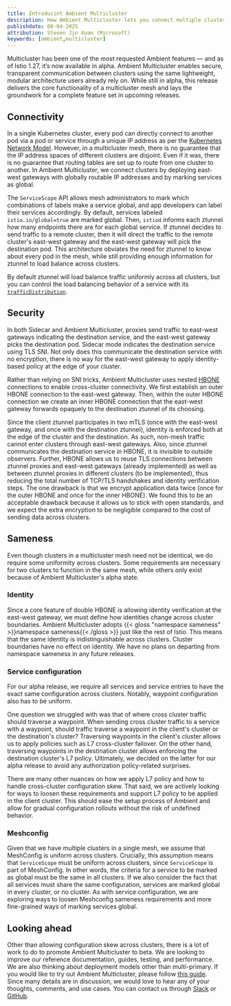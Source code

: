 ```yaml
---
title: Introducint Ambient Multicluster
description: How Ambient Multicluster lets you connect multiple clusters in a single ambient mesh.
publishdate: 08-04-2025
attribution: Steven Jin Xuan (Microsoft)
keywords: [ambient,multicluster]
---
```


Multicluster has been one of the most requested Ambient features — and as of Istio 1.27, it’s now available in alpha.
Ambient Multicluster enables secure, transparent communication between clusters using the same lightweight, modular architecture users already rely on.
While still in alpha, this release delivers the core functionality of a multicluster mesh and lays the groundwork for a complete feature set in upcoming releases.

## Connectivity

In a single Kubernetes cluster, every pod can directly connect to another pod via a pod or service through a unique IP address as per the [Kubernetes Network Model](https://kubernetes.io/docs/concepts/services-networking/).
However, in a multicluster mesh, there is no guarantee that the IP address spaces of different clusters are disjoint.
Even if it was, there is no guarantee that routing tables are set up to route from one cluster to another.
In Ambient Multicluster, we connect clusters by deploying east-west gateways with globally routable IP addresses and by marking services as global.

The `ServiceScope` API allows mesh administrators to mark which combinations of labels make a service global,
and app developers can label their services accordingly.
By default, services labeled `istio.io/global=true` are marked global.
Then, `istiod` informs each ztunnel how many endpoints there are for each global service.
If ztunnel decides to send traffic to a remote cluster, then it will direct the traffic to the remote cluster's east-west gateway
and the east-west gateway will pick the destination pod.
This architecture obviates the need for ztunnel to know about every pod in the mesh, while still providing enough information for ztunnel to load balance across clusters.

By default ztunnel will load balance traffic uniformly across all clusters,
but you can control the load balancing behavior of a service with its [`trafficDistribution`](https://kubernetes.io/docs/concepts/services-networking/service/#traffic-distribution).

## Security

In both Sidecar and Ambient Multicluster, proxies send traffic to east-west gateways indicating the destination service, and the east-west gateway picks the destination pod.
Sidecar mode indicates the destination service using TLS SNI.
Not only does this communicate the destination service with no encryption,
there is no way for the east-west gateway to apply identity-based policy at the edge of your cluster.

Rather than relying on SNI tricks, Ambient Multicluster uses nested [HBONE](https://istio.io/latest/docs/ambient/architecture/hbone/) connections to enable cross-cluster connectivity.
We first establish an outer HBONE connection to the east-west gateway.
Then, within the outer HBONE connection we create an inner HBONE connection that the east-west gateway forwards opaquely to the destination ztunnel of its choosing.

Since the client ztunnel participates in two mTLS (once with the east-west gateway, and once with the destination ztunnel), identity is enforced both at the edge of the cluster and the destination.
As such, non-mesh traffic cannot enter clusters through east-west gateways.
Also, since ztunnel communicates the destination service in HBONE, it is invisible to outside observers.
Further, HBONE allows us to reuse TLS connections between ztunnel proxies and east-west gateways (already implemented) as well as between ztunnel proxies in different clusters (to be implemented), thus reducing the total number of TCP/TLS handshakes and identity verification steps.
The one drawback is that we encrypt application data twice (once for the outer HBONE and once for the inner HBONE).
We found this to be an acceptable drawback because it allows us to stick with open standards, and we expect the extra encryption to be negligible compared to the cost of sending data across clusters. 

## Sameness

Even though clusters in a multicluster mesh need not be identical, we do require some uniformity across clusters.
Some requirements are necessary for two clusters to function in the same mesh,
while others only exist because of Ambient Multicluster's alpha state.

### Identity

Since a core feature of double HBONE is allowing identity verification at the east-west gateway, we must define how identities change across cluster boundaries.
Ambient Multicluster adopts {{< gloss "namespace sameness" >}}namespace sameness{{< /gloss >}} just like the rest of Istio.
This means that the same identity is indistinguishable across clusters.
Cluster boundaries have no effect on identity.
We have no plans on departing from namespace sameness in any future releases.

### Service configuration

For our alpha release, we require all services and service entries to have the exact same configuration across clusters.
Notably, waypoint configuration also has to be uniform.

One question we struggled with was that of where cross cluster traffic should traverse a waypoint.
When sending cross cluster traffic to a service with a waypoint, should traffic traverse a waypoint in the client's cluster or the destination's cluster?
Traversing waypoints in the client's cluster allows us to apply policies such as L7 cross-cluster failover.
On the other hand, traversing waypoints in the destination cluster allows enforcing the destination cluster's L7 policy.
Ultimately, we decided on the latter for our alpha release to avoid any authorization policy-related surprises.

There are many other nuances on how we apply L7 policy and how to handle cross-cluster configuration skew.
That said, we are actively looking for ways to loosen these requirements and support L7 policy to be applied in the client cluster.
This should ease the setup process of Ambient and allow for gradual configuration rollouts without the risk of undefined behavior.

### Meshconfig

Given that we have multiple clusters in a single mesh, we assume that MeshConfig is uniform across clusters.
Crucially, this assumption means that `ServiceScope` must be uniform across clusters, since `ServiceScope` is part of MeshConfig.
In other words, the criteria for a service to be marked as global must be the same in all clusters.
If we also consider the fact that all services must share the same configuration, services are marked global in every cluster, or no cluster.
As with service configuration, we are exploring ways to loosen Meshconfig sameness requirements and more fine-grained ways of marking services global.

## Looking ahead

Other than allowing configuration skew across clusters, there is a lot of work to do to promote Ambient Multicluster to beta.
We are looking to improve our reference documentation, guides, testing, and performance.
We are also thinking about deployment models other than multi-primary.
If you would like to try out Ambient Multicluster, please follow [this guide](TODO).
Since many details are in discussion, we would love to hear any of your thoughts, comments, and use cases.
You can contact us through [Slack](TODO) or [GitHub](TODO).
